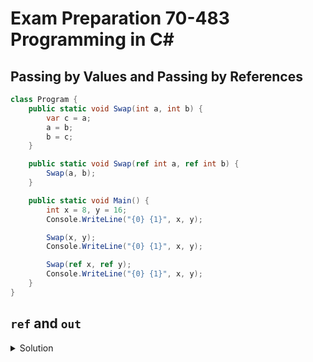 # Exam Preparation 70-483 Programming in C#

## Passing by Values and Passing by References 

```c#
class Program {
    public static void Swap(int a, int b) {
        var c = a;
        a = b;
        b = c;
    }

    public static void Swap(ref int a, ref int b) {
        Swap(a, b);
    }

    public static void Main() {
        int x = 8, y = 16;
        Console.WriteLine("{0} {1}", x, y);

        Swap(x, y);
        Console.WriteLine("{0} {1}", x, y);

        Swap(ref x, ref y);
        Console.WriteLine("{0} {1}", x, y);
    }
}
```

## `ref` and `out`

<details>
    <summary>Solution</summary>
</details>
